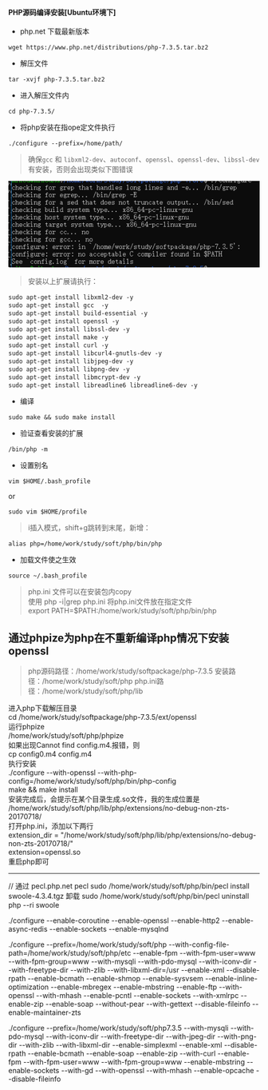 #### PHP源码编译安装[Ubuntu环境下]

* php.net 下载最新版本

```
wget https://www.php.net/distributions/php-7.3.5.tar.bz2
```

* 解压文件

```
tar -xvjf php-7.3.5.tar.bz2
```

* 进入解压文件内

```
cd php-7.3.5/
```

* 将php安装在指ope定文件执行

```
./configure --prefix=/home/path/
```


> 确保`gcc` 和 `libxml2-dev`、`autoconf`、`openssl`、`openssl-dev`、`libssl-dev`有安装，否则会出现类似下图错误   

![](./image/1.png)

> 安装以上扩展请执行：

```
sudo apt-get install libxml2-dev -y
sudo apt-get install gcc  -y 
sudo apt-get install build-essential -y
sudo apt-get install openssl -y 
sudo apt-get install libssl-dev -y
sudo apt-get install make -y
sudo apt-get install curl -y 
sudo apt-get install libcurl4-gnutls-dev -y
sudo apt-get install libjpeg-dev -y
sudo apt-get install libpng-dev -y 
sudo apt-get install libmcrypt-dev -y 
sudo apt-get install libreadline6 libreadline6-dev -y
```

* 编译

```
sudo make && sudo make install
```

* 验证查看安装的扩展

```
/bin/php -m
```
 
* 设置别名

```
vim $HOME/.bash_profile
```

or

```
sudo vim $HOME/profile
```

> i插入模式，shift+g跳转到末尾，新增：

```
alias php=/home/work/study/soft/php/bin/php
```

* 加载文件使之生效

```
source ~/.bash_profile
```

> php.ini 文件可以在安装包内copy  
> 使用 php -i|grep php.ini  将php.ini文件放在指定文件  
> export PATH=$PATH:/home/work/study/soft/php/bin/php

##  通过phpize为php在不重新编译php情况下安装openssl  
>php源码路径：/home/work/study/softpackage/php-7.3.5 
安装路径：/home/work/study/soft/php
php.ini路径：/home/work/study/soft/php/lib  

进入php下载解压目录  
cd /home/work/study/softpackage/php-7.3.5/ext/openssl  
运行phpize  
  /home/work/study/soft/php/phpize  
如果出现Cannot find config.m4.报错，则  
  cp config0.m4 config.m4  
执行安装  
./configure --with-openssl --with-php-config=/home/work/study/soft/php/bin/php-config  
make && make install  
安装完成后，会提示在某个目录生成.so文件，我的生成位置是  
/home/work/study/soft/php/lib/php/extensions/no-debug-non-zts-20170718/  
打开php.ini，添加以下两行  
extension_dir = "/home/work/study/soft/php/lib/php/extensions/no-debug-non-zts-20170718/"  
extension=openssl.so  
重启php即可  


-------- 
 // 通过 pecl.php.net  pecl
sudo /home/work/study/soft/php/bin/pecl  install swoole-4.3.4.tgz
卸载   sudo /home/work/study/soft/php/bin/pecl  uninstall                                       
php --ri swoole

  
  
  ./configure --enable-coroutine  --enable-openssl   --enable-http2   --enable-async-redis  --enable-sockets  --enable-mysqlnd
  
  
  
  ./configure --prefix=/home/work/study/soft/php  --with-config-file-path=/home/work/study/soft/php/etc --enable-fpm --with-fpm-user=www --with-fpm-group=www --with-mysqli --with-pdo-mysql --with-iconv-dir --with-freetype-dir --with-zlib --with-libxml-dir=/usr --enable-xml --disable-rpath --enable-bcmath --enable-shmop --enable-sysvsem --enable-inline-optimization  --enable-mbregex --enable-mbstring  --enable-ftp --with-openssl --with-mhash --enable-pcntl --enable-sockets --with-xmlrpc --enable-zip --enable-soap --without-pear --with-gettext --disable-fileinfo --enable-maintainer-zts 
  

./configure --prefix=/home/work/study/soft/php7.3.5 --with-mysqli --with-pdo-mysql --with-iconv-dir --with-freetype-dir --with-jpeg-dir --with-png-dir --with-zlib --with-libxml-dir --enable-simplexml --enable-xml --disable-rpath --enable-bcmath --enable-soap --enable-zip --with-curl --enable-fpm --with-fpm-user=www --with-fpm-group=www --enable-mbstring --enable-sockets --with-gd --with-openssl --with-mhash --enable-opcache --disable-fileinfo


